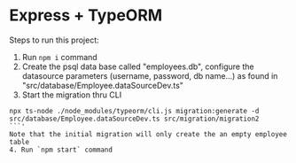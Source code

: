 # Express + TypeORM 

Steps to run this project:

1. Run `npm i` command
2. Create the psql data base called "employees.db", configure the datasource parameters (username, password, db name...) as found in "src/database/Employee.dataSourceDev.ts" 
3. Start the migration thru CLI
```
npx ts-node ./node_modules/typeorm/cli.js migration:generate -d src/database/Employee.dataSourceDev.ts src/migration/migration2
```'
Note that the initial migration will only create the an empty employee table
4. Run `npm start` command
